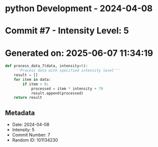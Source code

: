 ﻿# python Development - 2024-04-08
# Commit #7 - Intensity Level: 5
# Generated on: 2025-06-07 11:34:19
```python
def process_data_7(data, intensity=5):
    '''Process data with specified intensity level'''
    result = []
    for item in data:
        if item > 0:
            processed = item * intensity + 79
            result.append(processed)
    return result
```
## Metadata
- Date: 2024-04-08
- Intensity: 5
- Commit Number: 7
- Random ID: 101134230
